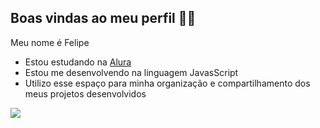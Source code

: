 ## Boas vindas ao meu perfil 🖤💀

Meu nome é Felipe 

- Estou estudando na [Alura](https://www.alura.com.br)
- Estou me desenvolvendo na linguagem JavasScript
- Utilizo esse espaço para minha organização e compartilhamento dos meus projetos desenvolvidos

![](https://media.tenor.com/iaq02aYAdWcAAAAM/neon-genesis.gif)

